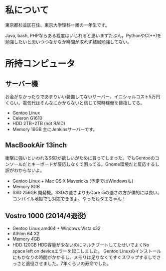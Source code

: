 # 私について

東京都杉並区在住、東京大学理科一類の一年生です。

Java, bash, PHPならある程度はいじれると思いますたぶん。PythonやC(++)を勉強したいと思いつつなかなか時間が取れず結局勉強してない。

# 所持コンピュータ
## サーバー機
お金がなかったりであまりいい装備してないサーバー。イニシャルコスト5万円くらい。電気代はそんなにかからないと信じて常時稼働を目指してる。
* Gentoo Linux
* Celeron G1610
* HDD 2TB+2TB (not RAID)
* Memory 16GB
主にJenkinsサーバーです。
## MacBookAir 13inch
衝撃に強いといわれるSSDが欲しいがために買ってしまった。でもGentooのコンソールだとキーボードが反応しなくて困ってる。Gnome環境だと反応するし訳がわからないよ。
* Gentoo Linux + Mac OS X Mavericks (予定ではWindowsも)
* Memory 8GB
* SSD 256GB
開発機。SSDの速さよりもCore i5の速さの方が僕的には良い。コンパイル地獄でも対応できるよ、やったねタエちゃん！
## Vostro 1000 (2014/4退役)
* Gentoo Linux amd64 + Windows Vista x32
* Athlon 64 X2
* Memory 4GB
* HDD 120GB
HDD容量が少ないのにマルチブートしてたせいでよくNo space left on deviceエラーを起こしました。
Gentoo Linuxのインストールにもかなりの時間がかかるし、メモリは足りなくてすぐスワップするしでさっさと退役させました。7年くらいの寿命でした。
